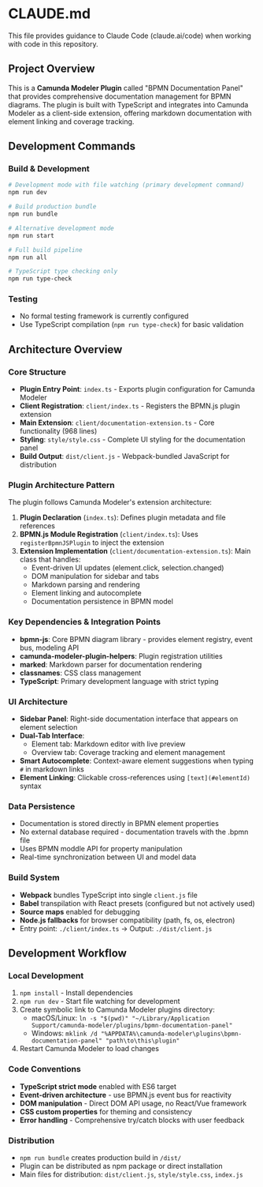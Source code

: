# CLAUDE.md

This file provides guidance to Claude Code (claude.ai/code) when working with code in this repository.

## Project Overview

This is a **Camunda Modeler Plugin** called "BPMN Documentation Panel" that provides comprehensive documentation management for BPMN diagrams. The plugin is built with TypeScript and integrates into Camunda Modeler as a client-side extension, offering markdown documentation with element linking and coverage tracking.

## Development Commands

### Build & Development
```bash
# Development mode with file watching (primary development command)
npm run dev

# Build production bundle
npm run bundle

# Alternative development mode  
npm run start

# Full build pipeline
npm run all

# TypeScript type checking only
npm run type-check
```

### Testing
- No formal testing framework is currently configured
- Use TypeScript compilation (`npm run type-check`) for basic validation

## Architecture Overview

### Core Structure
- **Plugin Entry Point**: `index.ts` - Exports plugin configuration for Camunda Modeler
- **Client Registration**: `client/index.ts` - Registers the BPMN.js plugin extension  
- **Main Extension**: `client/documentation-extension.ts` - Core functionality (968 lines)
- **Styling**: `style/style.css` - Complete UI styling for the documentation panel
- **Build Output**: `dist/client.js` - Webpack-bundled JavaScript for distribution

### Plugin Architecture Pattern
The plugin follows Camunda Modeler's extension architecture:
1. **Plugin Declaration** (`index.ts`): Defines plugin metadata and file references
2. **BPMN.js Module Registration** (`client/index.ts`): Uses `registerBpmnJSPlugin` to inject the extension
3. **Extension Implementation** (`client/documentation-extension.ts`): Main class that handles:
   - Event-driven UI updates (element.click, selection.changed)
   - DOM manipulation for sidebar and tabs
   - Markdown parsing and rendering
   - Element linking and autocomplete
   - Documentation persistence in BPMN model

### Key Dependencies & Integration Points
- **bpmn-js**: Core BPMN diagram library - provides element registry, event bus, modeling API
- **camunda-modeler-plugin-helpers**: Plugin registration utilities
- **marked**: Markdown parser for documentation rendering
- **classnames**: CSS class management
- **TypeScript**: Primary development language with strict typing

### UI Architecture
- **Sidebar Panel**: Right-side documentation interface that appears on element selection
- **Dual-Tab Interface**: 
  - Element tab: Markdown editor with live preview
  - Overview tab: Coverage tracking and element management
- **Smart Autocomplete**: Context-aware element suggestions when typing `#` in markdown links
- **Element Linking**: Clickable cross-references using `[text](#elementId)` syntax

### Data Persistence
- Documentation is stored directly in BPMN element properties
- No external database required - documentation travels with the .bpmn file
- Uses BPMN moddle API for property manipulation
- Real-time synchronization between UI and model data

### Build System
- **Webpack** bundles TypeScript into single `client.js` file
- **Babel** transpilation with React presets (configured but not actively used)
- **Source maps** enabled for debugging
- **Node.js fallbacks** for browser compatibility (path, fs, os, electron)
- Entry point: `./client/index.ts` → Output: `./dist/client.js`

## Development Workflow

### Local Development
1. `npm install` - Install dependencies
2. `npm run dev` - Start file watching for development
3. Create symbolic link to Camunda Modeler plugins directory:
   - macOS/Linux: `ln -s "$(pwd)" "~/Library/Application Support/camunda-modeler/plugins/bpmn-documentation-panel"`
   - Windows: `mklink /d "%APPDATA%\camunda-modeler\plugins\bpmn-documentation-panel" "path\to\this\plugin"`
4. Restart Camunda Modeler to load changes

### Code Conventions
- **TypeScript strict mode** enabled with ES6 target
- **Event-driven architecture** - use BPMN.js event bus for reactivity
- **DOM manipulation** - Direct DOM API usage, no React/Vue framework
- **CSS custom properties** for theming and consistency
- **Error handling** - Comprehensive try/catch blocks with user feedback

### Distribution
- `npm run bundle` creates production build in `/dist/`
- Plugin can be distributed as npm package or direct installation
- Main files for distribution: `dist/client.js`, `style/style.css`, `index.js`